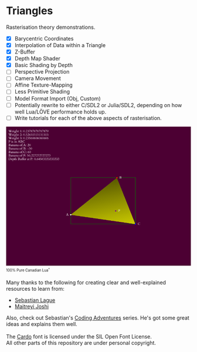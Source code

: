 # Triangles

Rasterisation theory demonstrations.
- [x] Barycentric Coordinates
- [x] Interpolation of Data within a Triangle
- [x] Z-Buffer
- [x] Depth Map Shader
- [x] Basic Shading by Depth
- [ ] Perspective Projection
- [ ] Camera Movement
- [ ] Affine Texture-Mapping
- [ ] Less Primitive Shading
- [ ] Model Format Import (Obj, Custom)
- [ ] Potentially rewrite to either C/SDL2 or Julia/SDL2, depending on how well Lua/LÖVE performance holds up.
- [ ] Write tutorials for each of the above aspects of rasterisation.

![Header Image](https://github.com/CoffeeCamel/Triangles/blob/main/Images/Screenshot_2020-10-21_02-54-44.png)\
<sub><sup>100% Pure Canadian Lua<sup>†</sup></sup></sub>

Many thanks to the following for creating clear and well-explained resources to learn from:
<ul>
<li><a href="https://www.youtube.com/watch?v=HYAgJN3x4GA">Sebastian Lague</a></li>
<li><a href="https://www.youtube.com/watch?v=-OJJ8Z4AqWs">Maitreyi Joshi</a></li>
</ul>
<p>Also, check out Sebastian's <a href="https://www.youtube.com/playlist?list=PLFt_AvWsXl0ehjAfLFsp1PGaatzAwo0uK">Coding Adventures</a> series. He's got some great ideas and explains them well.</br></br>
The <a href="http://scholarsfonts.net/cardofnt.html">Cardo</a> font is licensed under the SIL Open Font License.</br>
All other parts of this repository are under personal copyright.</p>
